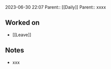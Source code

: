2023-06-30 22:07
Parent:: [[Daily]] 
Parent:: xxxx






## Worked on

- [[Leave]]

## Notes

- xxx





